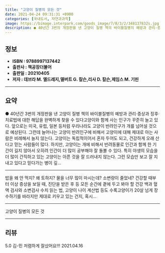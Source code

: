 ```yaml
---
title: "고양이 질병의 모든 것"
date: 2021-04-24 09:31:31 +0900
categories: [국내도서, 자연과과학]
image: https://bimage.interpark.com/goods_image/7/8/3/2/348137832s.jpg
description: ● 40년간 3번의 개정판을 낸 고양이 질병 책의 바이블질병의 예방과 관리·증상과 징후·치료법에 대한 해답을 완벽하게 찾을 수 있다고양이와 함께 사는 인구가 꾸준히 늘고 있다. 앞으로는 미국, 유럽, 일본 등처럼 우리나라도 고양이 반려인구가 개를 넘어설 것으로 예상된다. 그런데 늘어나
---
```


## **정보**

- **ISBN : 9788997137442**
- **출판사 : 책공장더불어**
- **출판일 : 20210405**
- **저자 : 데브라 M. 엘드레지,델버트 G. 칼슨,리사 D. 칼슨,제임스 M. 기핀**

------



## **요약**

●  40년간 3번의 개정판을 낸 고양이 질병 책의 바이블질병의 예방과 관리·증상과 징후·치료법에 대한 해답을 완벽하게 찾을 수 있다고양이와 함께 사는 인구가 꾸준히 늘고 있다. 앞으로는 미국, 유럽, 일본 등처럼 우리나라도 고양이 반려인구가 개를 넘어설 것으로 예상된다. 그런데 늘어나는 고양이 반려인구에 비해서 고양이에 대해 제대로 아는 사람은 비례해서 늘지 않는다. 고양이는 독립적이어서 혼자 두어도 되고, 건강하게 오래 산다고 믿는 사람들이 많다. 하지만, 고양이는 개에 비해서 반려동물로 인간과 함께 한 기간이 길지 않아서 오히려 인간이 더 많이 공부해야 잘 돌볼 수 있다. 특히 야생의 모습을 더 많이 간직하고 있는 고양이는 아픈 것을 잘 드러내지 않는다. 그런 모습만 보고 잘 지내고 있다고 믿다가는 병이 깊...

------

밥을 왜 안 먹지? 왜 토하지? 물을 너무 많이 마시는데? 소변량이 줄었네?
건강할 때부터 이상 증상을 보일 때, 진단을 받은 후 등 모든 순간에 곁에 두고 봐야 할 건강 백과
혈액 검사와 소변검사 수치 읽는 법, 고양이 나이 계산법 등도 수록고양이가 20살 넘게 장수하기를 바라지만 제대로 키우고 있는 건지, 혹시... 

------


고양이 질병의 모든 것 

------


## **리뷰** 

5.0 김-민 저렴하게 잘샀어요!!! 2021.04.16 <br/>
